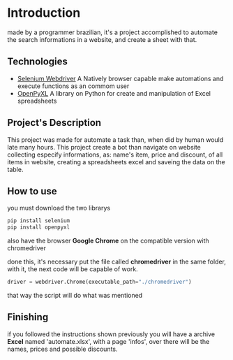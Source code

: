 
# Introduction

made by a programmer brazilian, it's a project accomplished to automate the search informations in a website, and create a sheet with that.

## Technologies


 - [Selenium Webdriver](https://www.selenium.dev/documentation/webdriver/) A Natively browser capable make automations and execute functions as an commom user 
 - [OpenPyXL](https://openpyxl.readthedocs.io/en/stable/) A library on Python for create and manipulation of Excel spreadsheets


## Project's Description 

This project was made for automate a task than, when did by human would late many hours. This project create a bot than navigate on website collecting especify informations, as: name's item, price and discount, of all items in website, creating a spreadsheets excel and saveing the data on the table. 

## How to use 
you must download the two librarys
```bash
pip install selenium
pip install openpyxl

```
also have the browser **Google Chrome** on the compatible version with chromedriver


done this, it's necessary put the file called **chromedriver** in the same folder, with it, the next code will be capable of work.
```python
driver = webdriver.Chrome(executable_path="./chromedriver")

```
that way the script will do what was mentioned 

## Finishing 

if you followed the instructions shown previously you will have a archive **Excel** named 'automate.xlsx', with a page 'infos', over there will be the names, prices and possible discounts.


